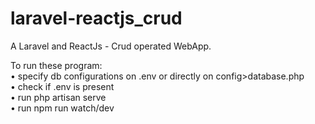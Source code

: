 # laravel-reactjs_crud
A Laravel and ReactJs - Crud operated WebApp.

To run these program:  
• specify db configurations on .env or directly on config>database.php  
• check if .env is present  
• run php artisan serve  
• run npm run watch/dev  

